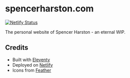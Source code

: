 # spencerharston.com

[![Netlify Status](https://api.netlify.com/api/v1/badges/5b157e12-c172-4459-880f-c6d18b71ec0f/deploy-status)](https://app.netlify.com/sites/spencerharston/deploys)

The personal website of Spencer Harston - an eternal WIP.

## Credits

* Built with [Eleventy](https://www.11ty.dev)
* Deployed on [Netlify](https://www.netlify.com)
* Icons from [Feather](https://feathericons.com)